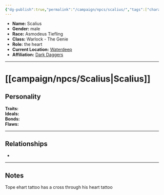 ```yaml
---
{"dg-publish":true,"permalink":"/campaign/npcs/scalius/","tags":["character","npc"],"noteIcon":"","created":"2025-10-26T12:09:30.601-07:00","updated":"2025-10-27T16:38:33.964-07:00"}
---
```



<p><span><ul>
<li dir="auto"><strong>Name:</strong> Scalius</li>
<li dir="auto"><strong>Gender:</strong> male</li>
<li dir="auto"><strong>Race:</strong> Asmodeus Tiefling</li>
<li dir="auto"><strong>Class:</strong> Warlock - The Genie</li>
<li dir="auto"><strong>Role:</strong> the heart</li>
<li dir="auto"><strong>Current Location:</strong> <a data-tooltip-position="top" aria-label="campaign/locations/Waterdeep.md" data-href="campaign/locations/Waterdeep.md" href="campaign/locations/Waterdeep.md" class="internal-link" target="_blank" rel="noopener nofollow">Waterdeep</a></li>
<li dir="auto"><strong>Affiliation:</strong> <a data-tooltip-position="top" aria-label="campaign/factions/Dark Daggers.md" data-href="campaign/factions/Dark Daggers.md" href="campaign/factions/Dark Daggers.md" class="internal-link" target="_blank" rel="noopener nofollow">Dark Daggers</a></li>
</ul></span></p>

---

# [[campaign/npcs/Scalius\|Scalius]]

## Personality
**Traits:**  
**Ideals:**  
**Bonds:**  
**Flaws:**  

---

## Relationships
- 

---

## Notes
Tope ehart tattoo has a cross through his heart tattoo